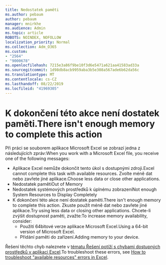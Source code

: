 ```yaml
---
title: Nedostatek paměti
ms.author: pebaum
author: pebaum
manager: mnirkhe
ms.audience: Admin
ms.topic: article
ROBOTS: NOINDEX, NOFOLLOW
localization_priority: Normal
ms.collection: Adm_O365
ms.custom:
- "2564"
- "9000678"
ms.openlocfilehash: 7215e3a86f9be10f3d6e5471a621aa41583ad33a
ms.sourcegitcommit: 1d98db8acb9959aba3b5e308a567ade6b62da56c
ms.translationtype: MT
ms.contentlocale: cs-CZ
ms.lasthandoff: 08/22/2019
ms.locfileid: "41969305"
---
```

# <a name="there-isnt-enough-memory-to-complete-this-action"></a><span data-ttu-id="4f5f5-102">K dokončení této akce není dostatek paměti.</span><span class="sxs-lookup"><span data-stu-id="4f5f5-102">There isn't enough memory to complete this action</span></span>

<span data-ttu-id="4f5f5-103">Při práci se souborem aplikace Microsoft Excel se zobrazí jedna z následujících zpráv:</span><span class="sxs-lookup"><span data-stu-id="4f5f5-103">When you work with a Microsoft Excel file, you receive one of the following messages:</span></span>

- <span data-ttu-id="4f5f5-104">Aplikace Excel nemůže dokončit tento úkol s dostupnými zdroji.</span><span class="sxs-lookup"><span data-stu-id="4f5f5-104">Excel cannot complete this task with available resources.</span></span> <span data-ttu-id="4f5f5-105">Zvolte méně dat nebo zavřete jiné aplikace.</span><span class="sxs-lookup"><span data-stu-id="4f5f5-105">Choose less data or close other applications.</span></span>
- <span data-ttu-id="4f5f5-106">Nedostatek paměti</span><span class="sxs-lookup"><span data-stu-id="4f5f5-106">Out of Memory</span></span>
- <span data-ttu-id="4f5f5-107">Nedostatek systémových prostředků k úplnému zobrazení</span><span class="sxs-lookup"><span data-stu-id="4f5f5-107">Not enough System Resources to Display Completely</span></span>
- <span data-ttu-id="4f5f5-108">K dokončení této akce není dostatek paměti.</span><span class="sxs-lookup"><span data-stu-id="4f5f5-108">There isn't enough memory to complete this action.</span></span> <span data-ttu-id="4f5f5-109">Zkuste použít méně dat nebo zavřete jiné aplikace.</span><span class="sxs-lookup"><span data-stu-id="4f5f5-109">Try using less data or closing other applications.</span></span> <span data-ttu-id="4f5f5-110">Chcete-li zvýšit dostupnost paměti, zvažte:</span><span class="sxs-lookup"><span data-stu-id="4f5f5-110">To increase memory availability, consider:</span></span> 
    - <span data-ttu-id="4f5f5-111">Použití 64bitové verze aplikace Microsoft Excel.</span><span class="sxs-lookup"><span data-stu-id="4f5f5-111">Using a 64-bit version of Microsoft Excel.</span></span>
    - <span data-ttu-id="4f5f5-112">Přidání paměti do zařízení.</span><span class="sxs-lookup"><span data-stu-id="4f5f5-112">Adding memory to your device.</span></span>

<span data-ttu-id="4f5f5-113">Řešení těchto chyb naleznete v [tématu Řešení potíží s chybami dostupných prostředků v aplikaci Excel](https://docs.microsoft.com/office/troubleshoot/excel/available-resources-errors).</span><span class="sxs-lookup"><span data-stu-id="4f5f5-113">To troubleshoot these errors, see [How to troubleshoot "available resources" errors in Excel](https://docs.microsoft.com/office/troubleshoot/excel/available-resources-errors).</span></span>